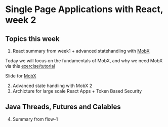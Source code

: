 # Single Page Applications with React, week 2
## Topics this week
1. React summary from week1 + advanced statehandling with [MobX](https://github.com/mobxjs/mobx)

Today we will focus on the fundamentals of MobX, and why we need MobX via this [exercise/tutorial](https://docs.google.com/document/d/1WsyQTcXsq_8B_6gUiHmVpPZMG9saoRjVw0pxSgFqOKU/edit?usp=sharing)

Slide for [MobX](#)

2. Advanced state handling with MobX 2
3. Archicture for large scale React Apps + Token Based Security

## Java Threads, Futures and Calables
4. Summary from flow-1


